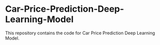 # Car-Price-Prediction-Deep-Learning-Model
This repository contains the code for Car Price Prediction Deep Learning Model.
